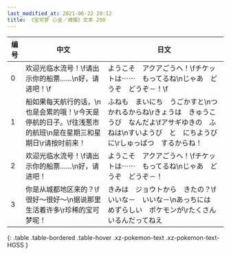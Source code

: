 ```yaml
---
last_modified_at: 2021-06-22 20:12
title: 《宝可梦 心金／魂银》文本 250
---
```

| 编号 | 中文 | 日文 |
| ---- | ---- | ---- |
| 0 | 欢迎光临水流号！\f请出示你的船票……\n好，请进吧！\f | ようこそ　アクアごうへ！\fチケットは⋯⋯　もってるね\nじゃあ　どうぞ　どうぞ－！\f |
| 1 | 船如果每天航行的话，\n也是会累的哦！\r今天是停航的日子。\f往浅葱市的航班\n是在星期三和星期日\r请按时前来！ | ふねも　まいにち　うごかすと\nつかれるからね\rきょうは　きゅうこうび　なんだよ\fアサギゆきの　ふねは\nすいようび　と　にちようび　に\rしゅっぱつ　するからね！ |
| 2 | 欢迎光临水流号！\f请出示你的船票……\n好，请进吧！ | ようこそ　アクアごうへ！\fチケットは⋯⋯　もってるね\nじゃあ　どうぞ　どうぞ－！ |
| 3 | 你是从城都地区来的？\f很好～很好～\n据说那里生活着许多\r珍稀的宝可梦呢！ | きみは　ジョウトから　きたの？\fいいな－　いいな－\nあっちには　めずらしい　ポケモンが\rたくさん　いるんだってねえ |
{: .table .table-bordered .table-hover .xz-pokemon-text .xz-pokemon-text-HGSS }